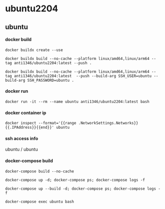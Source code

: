 # ubuntu2204

## ubuntu
#### docker build
```
docker buildx create --use
```
```
docker buildx build --no-cache --platform linux/amd64,linux/arm64 --tag anti1346/ubuntu2204:latest --push .
```

```
docker buildx build --no-cache --platform linux/amd64,linux/arm64 --tag anti1346/ubuntu2204:latest  --push --build-arg SSH_USER=ubuntu --build-arg SSH_PASSWORD=ubuntu .
```
#### docker run
```
docker run -it --rm --name ubuntu anti1346/ubuntu2204:latest bash
```
#### docker container ip
```
docker inspect --format='{{range .NetworkSettings.Networks}}{{.IPAddress}}{{end}}' ubuntu
```
#### ssh access info
ubuntu / ubuntu

#### docker-compose build
```
docker-compose build --no-cache
```
```
docker-compose up -d; docker-compose ps; docker-compose logs -f
```
```
docker-compose up --build -d; docker-compose ps; docker-compose logs -f
```
```
docker-compose exec ubuntu bash
```
